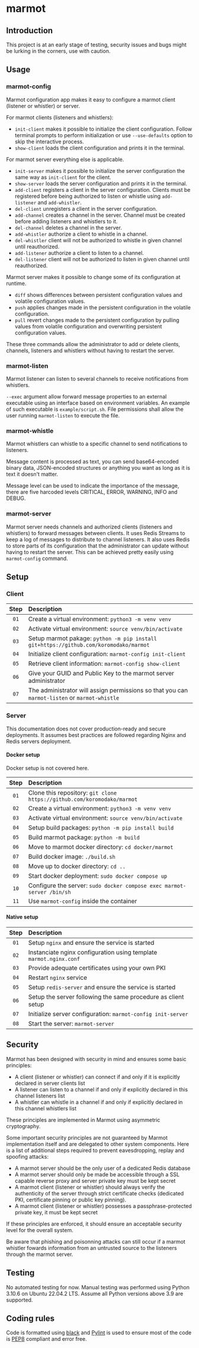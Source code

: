# marmot

## Introduction

This project is at an early stage of testing, security issues and bugs might be
lurking in the corners, use with caution.


## Usage

### marmot-config

Marmot configuration app makes it easy to configure a marmot client
(listener or whistler) or server.

For marmot clients (listeners and whistlers):

- `init-client` makes it possible to initialize the client configuration. Follow
  terminal prompts to perform initialization or use `--use-defaults` option to
  skip the interactive process.
- `show-client` loads the client configuration and prints it in the terminal.

For marmot server everything else is applicable.

- `init-server` makes it possible to initialize the server configuration the
  same way as `init-client` for the client.
- `show-server` loads the server configuration and prints it in the terminal.
- `add-client` registers a client in the server configuration. Clients must be
  registered before being authorized to listen or whistle using `add-listener`
  and `add-whistler`.
- `del-client` unregisters a client in the server configuration.
- `add-channel` creates a channel in the server. Channel must be created before
  adding listeners and whistlers to it.
- `del-channel` deletes a channel in the server.
- `add-whistler` authorize a client to whistle in a channel.
- `del-whistler` client will not be authorized to whistle in given channel until
  reauthorized.
- `add-listener` authorize a client to listen to a channel.
- `del-listener` client will not be authorized to listen in given channel until
  reauthorized.

Marmot server makes it possible to change some of its configuration at runtime.

- `diff` shows differences between persistent configuration values and volatile
  configuration values.
- `push` applies changes made in the persistent configuration in the volatile
  configuration.
- `pull` revert changes made to the persistent configuration by pulling values
  from volatile configuration and overwriting persistent configuration values.

These three commands allow the administrator to add or delete clients, channels,
listeners and whistlers without having to restart the server.


### marmot-listen

Marmot listener can listen to several channels to receive notifications from
whistlers.

`--exec` argument allow forward message properties to an external executable
using an interface based on environment variables. An example of such executable
is `example/script.sh`. File permissions shall allow the user running `marmot-listen`
to execute the file.


### marmot-whistle

Marmot whistlers can whistle to a specific channel to send notifications to
listeners.

Message content is processed as text, you can send base64-encoded binary data,
JSON-encoded structures or anything you want as long as it is text it doesn't
matter.

Message level can be used to indicate the importance of the message, there are
five harcoded levels CRITICAL, ERROR, WARNING, INFO and DEBUG.


### marmot-server

Marmot server needs channels and authorized clients (listeners and whistlers)
to forward messages between clients.  It uses Redis Streams to keep a log of
messages to distribute to channel listeners. It also uses Redis to store parts
of its configuration that the administrator can update without having to restart
the server. This can be achieved pretty easily using `marmot-config` command.


## Setup

### Client 

| Step | Description |
|:----:|:------------|
| `01` | Create a virtual environment: `python3 -m venv venv` |
| `02` | Activate virtual environment: `source venv/bin/activate` |
| `03` | Setup marmot pakage: `python -m pip install git+https://github.com/koromodako/marmot` |
| `04` | Initialize client configuration: `marmot-config init-client` |
| `05` | Retrieve client information: `marmot-config show-client` |
| `06` | Give your GUID and Public Key to the marmot server administrator |
| `07` | The administrator will assign permissions so that you can `marmot-listen` or `marmot-whistle` |


### Server

This documentation does not cover production-ready and secure deployments. It
assumes best practices are followed regarding Nginx and Redis servers deployment.


#### Docker setup

Docker setup is not covered here.

| Step | Description |
|:----:|:------------|
| `01`  | Clone this repository: `git clone https://github.com/koromodako/marmot` |
| `02`  | Create a virtual environment: `python3 -m venv venv` |
| `03`  | Activate virtual environment: `source venv/bin/activate` |
| `04`  | Setup build packages: `python -m pip install build` |
| `05`  | Build marmot package: `python -m build` |
| `06`  | Move to marmot docker directory: `cd docker/marmot` |
| `07`  | Build docker image: `./build.sh` |
| `08`  | Move up to docker directory: `cd ..` |
| `09`  | Start docker deployment: `sudo docker compose up` |
| `10`  | Configure the server: `sudo docker compose exec marmot-server /bin/sh` |
| `11`  | Use `marmot-config` inside the container |


#### Native setup

| Step | Description |
|:----:|:------------|
| `01` | Setup `nginx` and ensure the service is started |
| `02` | Instanciate nginx configuration using template `marmot.nginx.conf` |
| `03` | Provide adequate certificates using your own PKI |
| `04` | Restart `nginx` service |
| `05` | Setup `redis-server` and ensure the service is started |
| `06` | Setup the server following the same procedure as client setup |
| `07` | Initialize server configuration: `marmot-config init-server` |
| `08` | Start the server: `marmot-server` |


## Security

Marmot has been designed with security in mind and ensures some basic principles:

* A client (listener or whistler) can connect if and only if it is explicitly
  declared in server clients list
* A listener can listen to a channel if and only if explicitly declared in this
  channel listeners list
* A whistler can whistle in a channel if and only if explicitly declared in this
  channel whistlers list

These principles are implemented in Marmot using asymmetric cryptography.

Some important security principles are not guaranteed by Marmot implementation
itself and are delegated to other system components. Here is a list of additional
steps required to prevent eavesdropping, replay and spoofing attacks:

* A marmot server should be the only user of a dedicated Redis database
* A marmot server should only be made be accessible through a SSL capable reverse
  proxy and server private key must be kept secret
* A marmot client (listener or whistler) should always verify the authenticity of
  the server through strict certificate checks (dedicated PKI, certificate pinning
  or public key pinning).
* A marmot client (listener or whistler) possesses a passphrase-protected private
  key, it must be kept secret

If these principles are enforced, it should ensure an acceptable security level
for the overall system.

Be aware that phishing and poisonning attacks can still occur if a marmot
whistler fowards information from an untrusted source to the listeners through
the marmot server.


## Testing

No automated testing for now. Manual testing was performed using Python 3.10.6
on Ubuntu 22.04.2 LTS. Assume all Python versions above 3.9 are supported.


## Coding rules

Code is formatted using [black](https://github.com/psf/black) and
[Pylint](https://pylint.org) is used to ensure most of the code is
[PEP8](https://www.python.org/dev/peps/pep-0008) compliant and error free.
